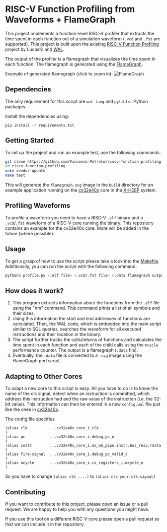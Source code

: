 # RISC-V Function Profiling from Waveforms + FlameGraph

This project implements a function-level RISC-V profiler that extracts the time spent in each function out of a simulation waveform (`.vcd` and `.fst` are supported).
This project is built upon the existing [RISC-V Function Profiling](https://github.com/LucasKl/riscv-function-profiling) project by LucasKl and [WAL](https://github.com/ics-jku/wal).

The output of the profiler is a flamegraph that visualizes the time spent in each function. The flamegraph is generated using the [FlameGraph](https://github.com/brendangregg/FlameGraph).

Example of generated flamegraph (click to zoom in):
![FlameGraph](https://vincenzo-petrolo.github.io/flamegraph_example/flamegraph.svg)

## Dependencies
The only requirement for this script are `wal-lang` and `pylibfst` Python packages.

Install the dependencies using:
```
pip install -r requirements.txt
```

## Getting Started
To set up the project and run an example test, use the following commands:
```bash
git clone https://github.com/Vincenzo-Petrolo/riscv-function-profiling.git
cd riscv-function-profiling
make vendor-update
make test
```
This will generate the `flamegraph.svg` image in the `build` directory for an example application running on the [cv32e40x](https://github.com/openhwgroup/cv32e40x) core in
the [X-HEEP](https://github.com/esl-epfl/x-heep) system.

## Profiling Waveforms
To profile a waveform you need to have a RISC-V `.elf` binary and a `.vcd`/`.fst` waveform of a RISC-V core running the binary.
This repository contains an example for the cv32e40x core. More will be added in the future (where possible).

## Usage
To get a grasp of how to use the script please take a look into the [Makefile](https://github.com/Vincenzo-Petrolo/riscv-function-profiling/blob/main/makefile). Additionally, you can run the script with the following command:
```bash
python3 profile.py <.elf file> <.vcd/.fst file> <.data flamegraph output file>
```

## How does it work?
1. This program extracts information about the functions from the `.elf` file using the "nm" command. This command prints a list of all symbols and their sizes.
2. Using this information the start and end addresses of functions are calculated. Then, the WAL code, which is embedded into the main script similar to SQL queries, searches the waveform for all executed instructions and their location in the binary.
3. The script further tracks the calls/returns of functions and calculates the time spent in each function and each of the child calls using the `mcycle` performance counter. The output is a flamegraph (`.data` file). 
4. Eventually, the `.data` file is converted to a `.svg` image using the FlameGraph perl script.

## Adapting to Other Cores
To adapt a new core to this script is easy. All you have to do is to know the name of the clk signal, detect when an instruction is committed, which address this instruction had and the raw value of the instruction (i.e. the 32-bit value).
This information can then be entered in a new `config.wal` file just like the ones in [cv32e40x](https://github.com/Vincenzo-Petrolo/riscv-function-profiling/blob/main/cv32e40x/config.wal).

The config file specifies 

```
(alias clk          ...cv32e40x_core_i.clk                              )
(alias pc           ...cv32e40x_core_i.debug_pc_o                       )
(alias instr        ...cv32e40x_core_i.ex_wb_pipe.instr.bus_resp.rdata  )
(alias fire-signal  ...cv32e40x_core_i.debug_pc_valid_o                 )
(alias mcycle       ...cv32e40x_core_i.cs_registers_i.mcycle_o          )
```

So you have to change `(alias clk ....)` to `(alias clk your.clk.signal)`

## Contributing
If you want to contribute to this project, please open an issue or a pull request. We are happy to help you with any questions you might have.

If you use this tool on a different RISC-V core please open a pull request so that we can include it in the repository.